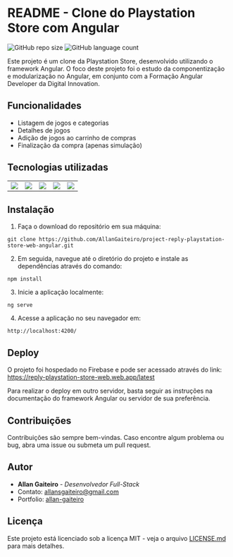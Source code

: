 # README - Clone do Playstation Store com Angular

![GitHub repo size](https://img.shields.io/github/repo-size/AllanGaiteiro/project-reply-playstation-store-web-angular?style=for-the-badge)
![GitHub language count](https://img.shields.io/github/languages/count/AllanGaiteiro/project-reply-playstation-store-web-angular?style=for-the-badge)

Este projeto é um clone da Playstation Store, desenvolvido utilizando o framework Angular. O foco deste projeto foi o estudo da componentização e modularização no Angular, em conjunto com a Formação Angular Developer da Digital Innovation.

## Funcionalidades

- Listagem de jogos e categorias
- Detalhes de jogos
- Adição de jogos ao carrinho de compras
- Finalização da compra (apenas simulação)



## Tecnologias utilizadas

<table>
    <tr>
        <td><a href="https://angular.io/" title="Angular"><img src="https://img.icons8.com/color/48/000000/angularjs.png"/></a></td>
        <td><a href="https://firebase.google.com/" title="Firebase"><img src="https://img.icons8.com/color/48/000000/google-firebase-console.png"/></a></td>
        <td><a href="https://www.w3.org/html/" title="HTML"><img src="https://img.icons8.com/color/48/000000/html-5.png"/></a></td>
        <td><a href="https://www.w3schools.com/css/" title="CSS"><img src="https://img.icons8.com/color/48/000000/css3.png"/></a></td>
        <td><a href="https://www.javascript.com/" title="JavaScript"><img src="https://img.icons8.com/color/48/000000/javascript--v1.png"/></a></td>
    </tr>
</table>


## Instalação

1. Faça o download do repositório em sua máquina:

```
git clone https://github.com/AllanGaiteiro/project-reply-playstation-store-web-angular.git
```

2. Em seguida, navegue até o diretório do projeto e instale as dependências através do comando:

```
npm install
```

3. Inicie a aplicação localmente:

```
ng serve
```

4. Acesse a aplicação no seu navegador em:

```
http://localhost:4200/
```

## Deploy

O projeto foi hospedado no Firebase e pode ser acessado através do link:
https://reply-playstation-store-web.web.app/latest

Para realizar o deploy em outro servidor, basta seguir as instruções na documentação do framework Angular ou servidor de sua preferência.

## Contribuições

Contribuições são sempre bem-vindas. Caso encontre algum problema ou bug, abra uma issue ou submeta um pull request.

## Autor

- **Allan Gaiteiro** - _Desenvolvedor Full-Stack_
- Contato: [allansgaiteiro@gmail.com](allansgaiteiro@gmail.com)
- Portfolio: [allan-gaiteiro](https://allan-gaiteiro.web.app/)

## Licença

Este projeto está licenciado sob a licença MIT - veja o arquivo [LICENSE.md](LICENSE.md) para mais detalhes.
